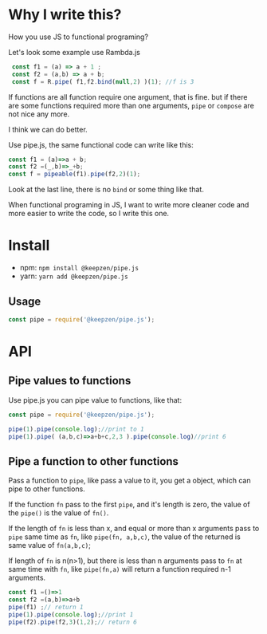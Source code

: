# Why I write this?
How you use JS to functional programing?

Let's look some example use Rambda.js

```js
 const f1 = (a) => a + 1 ;
 const f2 = (a,b) => a + b;
 const f = R.pipe( f1,f2.bind(null,2) )(1); //f is 3
```

If functions are all function require one argument, that is fine. but if there
are some functions required more than one arguments, `pipe` or `compose` are
not nice any more.

I think we can do better.

Use pipe.js, the same functional code can write like this:

```js
const f1 = (a)=>a + b;
const f2 =(_,b)=>_+b;
const f = pipeable(f1).pipe(f2,2)(1);
```
Look at the last line, there is no `bind` or some thing like that.

When functional programing in JS, I want to write more cleaner code and more
easier to write the code, so I write this one.

# Install
 + npm:
   `npm install @keepzen/pipe.js`
 + yarn:
   `yarn add @keepzen/pipe.js`  

## Usage
```js
const pipe = require('@keepzen/pipe.js');
```   
# API

## Pipe values to functions

Use pipe.js you can pipe value to functions, like that:

```js
const pipe = require('@keepzen/pipe.js');

pipe(1).pipe(console.log);//print to 1
pipe(1).pipe( (a,b,c)=>a+b+c,2,3 ).pipe(console.log)//print 6
```

## Pipe a function to other functions
Pass a function to `pipe`, like pass a value to it, you get a object,
which can pipe to other functions.

If the function `fn` pass to the first `pipe`, and it's length is zero,
the value of the `pipe()` is the value of `fn()`.

If the length of `fn` is less than x, and equal or more than x arguments pass
to `pipe` same time as `fn`, like `pipe(fn, a,b,c)`, the value of the returned
is same value of `fn(a,b,c)`;

If length of `fn` is n(n>1), but there is less than n arguments pass to `fn` at
same time with `fn`, like `pipe(fn,a)` will return a function required n-1
arguments.

```js
const f1 =()=>1
const f2 =(a,b)=>a+b
pipe(f1) ;// return 1
pipe(1).pipe(console.log);//print 1
pipe(f2).pipe(f2,3)(1,2);// return 6
```
